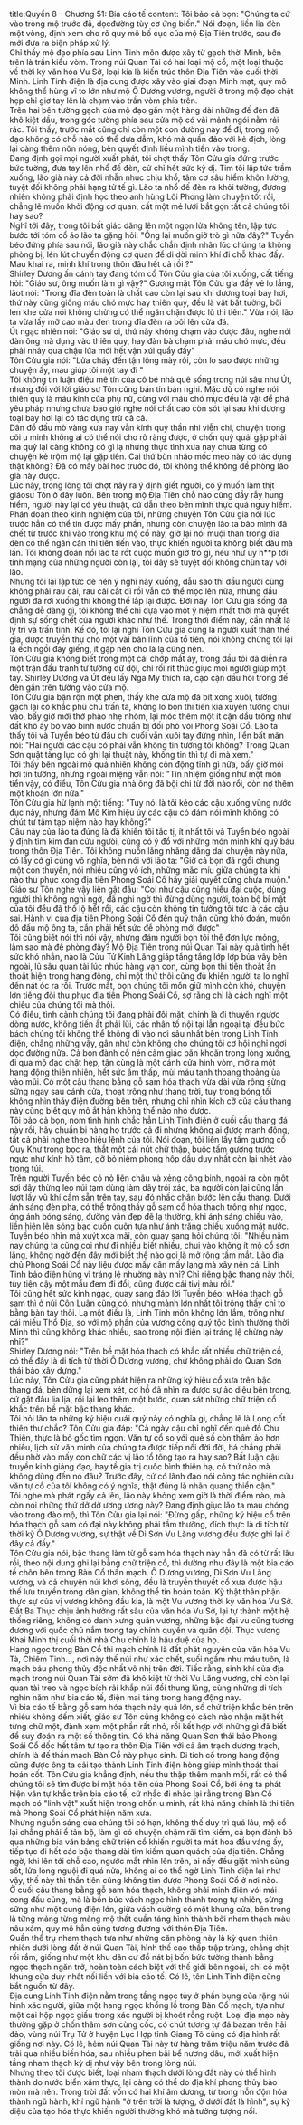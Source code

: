 title:Quyển 8 - Chương 51: Bia cáo tế
content:
Tôi bảo cả bọn: "Chúng ta cứ vào trong mộ trước đã, dọcđường tùy cơ ứng biến." Nói đoạn, liền lia đèn một vòng, định xem cho rõ quy mô bố cục của mộ Địa Tiên trước, sau đó mới đưa ra biện pháp xử lý.<br>Chỉ thấy mộ đạo phía sau Linh Tinh môn được xây từ gạch thời Minh, bên trên là trần kiểu vòm. Trong núi Quan Tài có hai loại mộ cổ, một loại thuộc về thời kỳ văn hóa Vu Sở, loại kia là kiến trúc thôn Địa Tiên vào cuối thời Minh. Linh Tinh điện là địa cung được xây vào giai đoạn Minh mạt, quy mô không thể hùng vĩ to lớn như mộ Ô Dương vương, người ở trong mộ đạo chật hẹp chỉ giơ tay lên là chạm vào trần vòm phía trên.<br>Trên hai bên tường gạch của mộ đạo gắn một hàng dài những đế đèn đã khô kiệt dầu, trong góc tường phía sau cửa mộ có vài mảnh ngói nằm rải rác. Tôi thấy, trước mắt cũng chỉ còn một con đường này để đi, trong mộ đạo không có chỗ nào có thể dựa dẫm, khó mà quần đảo với kẻ địch, lòng lại càng thêm nôn nóng, bèn quyết định liều mình tiến vào trong.<br>Đang định gọi mọi người xuất phát, tôi chợt thấy Tôn Cửu gia đứng trước bức tường, đưa tay lên nhổ đế đèn, cử chỉ hết sức kỳ dị. Tim tôi lập tức trầm xuống, lão già này cả đời nhẫn nhục chịu khổ, tâm cơ sâu hiểm khôn lường, tuyệt đối không phải hạng tử tế gì. Lão ta nhổ đế đèn ra khỏi tường, đương nhiên không phải định học theo anh hùng Lôi Phong làm chuyện tốt rồi, chẳng lẽ muốn khởi động cơ quan, cất một mẻ lưới bắt gọn tất cả chúng tôi hay sao?<br>Nghĩ tới đây, trong tôi bất giác dâng lên một ngọn lửa không tên, lập tức bước tới tóm cổ áo lão ta gặng hỏi: "Ông lại muốn giở trò gì nữa đây?" Tuyền béo đứng phía sau nói, lão già này chắc chắn định nhân lúc chúng ta không phòng bị, lén lút chuyển động cơ quan để di dời minh khí đi chỗ khác đấy. Mau khai ra, minh khí trong thôn đâu hết cả rồi ?"<br>Shirley Dương ấn cánh tay đang tóm cổ Tôn Cửu gia của tôi xuống, cất tiếng hỏi: "Giáo sư, ông muốn làm gì vậy?" Gương mặt Tôn Cửu gia đầy vẻ lo lắng, lãot nói: "Trong đĩa đèn toàn là chất cao còn lại sau khi dương toại bay hơi, thứ này cũng giống máu chó mực hay thiên quy, đều là vật bất tường, bôi len khe cửa nói không chừng có thể ngăn chặn được lũ thi tiên." Vừa nói, lão ta vừa lấy mỡ cao màu đen trong đĩa đèn ra bôi lên cửa đá.<br>Út ngạc nhiên nói: "Giáo sư ơi, thứ này không chạm vào được đâu, nghe nói đàn ông mà dụng vào thiên quy, hay đàn bà chạm phải máu chó mực, đều phải nhảy qua chậu lửa mới hết vận xúi quẩy đấy"<br>Tôn Cửu gia nói: "Lửa cháy đến tận lông mày rồi, còn lo sao được những chuyện ấy, mau giúp tôi một tay đi "<br>Tôi không tin luận điệu mê tín của cô bé nhà quê sống trong núi sâu như Út, nhưng đối với lời giáo sư Tôn cũng bán tín bán nghi. Mặc dù có nghe nói thiên quy là máu kinh của phụ nữ, cùng với máu chó mực đều là vật để phá yêu pháp nhưng chưa bao giờ nghe nói chất cao còn sót lại sau khi dương toại bay hơi lại có tác dụng trừ cả cả.<br>Dân đổ đấu mò vàng xưa nay vẫn kính quỷ thần nhi viễn chi, chuyện trong cõi u minh không ai có thể nói cho rõ ràng được, ở chốn quỷ quái gặp phải ma quỷ lại càng không có gì lạ nhưng thực tình xưa nay chưa từng có chuyện kẻ trộm mộ lại gặp tiên. Cái thứ bùn nhão mốc meo này có tác dụng thật không? Đã có mấy bài học trước đó, tôi không thể không đề phòng lão già này được.<br>Lúc này, trong lòng tôi chợt nảy ra ý định giết người, có ý muốn làm thịt giáosư Tôn ở đây luôn. Bên trong mộ Địa Tiên chỗ nào củng đầy rẫy hung hiểm, người này lại có yêu thuật, cứ dẫn theo bên mình thực quá nguy hiểm. Phán đoán theo kinh nghiệm của tôi, những chuyện Tôn Cửu gia nói lúc trước hẳn có thể tin được mấy phần, nhưng còn chuyện lão ta bảo mình đã chết từ trước khi vào trong khu mộ cổ này, giờ lại nói muội than trong đĩa đèn có thể ngăn cản thi tiên tiến vào, thực khiến người ta không biết đâu mà lần. Tôi không đoán nổi lão ta rốt cuộc muốn giở trò gì, nếu như uy h**p tới tính mạng của những người còn lại, tôi đây sẽ tuyệt đối không chùn tay với lão.<br>Nhưng tôi lại lập tức đè nén ý nghĩ này xuống, dẫu sao thì đầu người cũng không phải rau cải, rau cải cắt đi rồi vẫn có thể mọc lên nữa, nhưng đầu người đã rơi xuống thì không thể lắp lại được. Đời này Tôn Cửu gia sống đã chẳng dễ dàng gì, tôi không thể chỉ dựa vào một ý niệm nhất thời mà quyết định sự sống chết của người khác như thế. Trong thời điểm này, cần nhất là lý trí và trấn tĩnh. Kế đó, tôi lại nghĩ Tôn Cửu gia cũng là người xuất thân thế gia, được truyền thụ cho một vài bản lĩnh của tổ tiên, nói không chừng tôi lại là ếch ngồi đáy giếng, ít gặp nên cho là lạ cũng nên.<br>Tôn Cửu gia không biết trong một cái chớp mắt áy, trong đầu tôi đã diễn ra một trận đấu tranh tư tưởng dữ dội, chỉ rối rít thúc giục mọi người giúp một tay. Shirley Dương và Út đều lấy Nga My thích ra, cạo cặn dầu hôi trong đế đèn gắn trên tường vào cửa mộ.<br>Tôn Cửu gia bận rộn một phen, thấy khe cửa mộ đã bít xong xuôi, tường gạch lại có khắc phù chú trấn tà, không lo bọn thi tiên kia xuyên tường chui vào, bấy giờ mới thở phào nhẹ nhòm, lại móc thêm một ít cặn dầu trông như đất khô ấy bỏ vào binh nước chuẩn bị đối phó vói Phong Soái Cổ. Lão ta thấy tôi và Tuyền béo từ đầu chí cuối vẫn xuôi tay đứng nhìn, liền bất mãn nói: "Hai người các cậu có phải vẫn không tin tưởng tôi không? Trong Quan Sơn quật tàng lục có ghi lại thuật này, không tin thì tự đi mà xem."<br>Tôi thấy bên ngoài mộ quả nhiên không còn động tĩnh gì nữa, bấy giờ mói hơi tin tưởng, nhưng ngoài miệng vẫn nói: "Tín nhiệm giống như một món tiền vậy, có điều, Tôn Cửu gia nhà ông đã bội chi từ đời nào rồi, còn nợ thêm một khoản lớn nữa."<br>Tôn Cửu gia hừ lạnh một tiếng: "Tuy nói là tôi kéo các cậu xuống vũng nước đục này, nhưng đám Mô Kim hiệu úy các cậu có dám nói mình không có chút tư tâm tạp niệm nào hay không?"<br>Câu này của lão ta đúng là đã khiến tôi tắc tị, ít nhất tôi và Tuyền béo ngoài ý định tìm kim đan cứu ngưòi, cũng có ý đồ với những món minh khí quý báu trong thôn Địa Tiên. Tôi không muốn lẳng nhằng dằng dai chuyện này nữa, có lấy cớ gì cúng vô nghĩa, bèn nói với lão ta: "Giờ cả bọn đã ngồi chung một con thuyền, nói nhiều cũng vô ích, những mắc míu giữa chúng ta khi nào thu phục xong địa tiên Phong Soái Cổ hãy giải quyết cũng chưa muộn." Giáo sư Tôn nghe vậy liền gật đầu: "Coi như cậu cũng hiểu đại cuộc, dùng người thì không nghi ngờ, đã nghi ngờ thì đừng dùng người, toàn bộ bí mật của tôi đều đã thổ lộ hết rồi, các cậu còn không tin tưởng tôi tức là các cậu sai. Hành vi của địa tiên Phong Soái Cổ đến quỷ thần cũng khó đoán, muốn đổ đấu mộ ông ta, cần phải hết sức đề phòng mới được"<br>Tôi cũng biết nói thì nói vậy, nhưng đám người bọn tôi thế đơn lực mỏng, làm sao mà đề phòng đây? Mộ Địa Tiên trong núi Quan Tài này quả tình hết sức khó nhằn, nào là Cửu Tử Kinh Lăng giáp tầng tầng lớp lớp bủa vây bên ngoài, lũ sâu quan tài lúc nhúc hàng vạn con, cùng bọn thi tiên thoắt ẩn thoắt hiện trong hang động, chỉ một thứ thôi cũng đủ khiến người ta lo nghĩ đến nát óc ra rồi. Trước mắt, bọn chúng tôi mốn giữ mình còn khó, chuyện lớn tiếng đòi thu phục địa tiên Phong Soái Cổ, sợ rằng chỉ là cách nghĩ một chiều của chúng tôi mà thôi.<br>Có điều, tình cảnh chúng tôi đang phải đối mặt, chính là đi thuyền ngược dòng nước, không tiến ắt phải lùi, các nhân tố nội tại lẫn ngoại tại đều bức bách chúng tôi không thể không đi vào nơi sâu nhất bên trong Linh Tinh điện, chẳng những vậy, gần như còn không cho chúng tôi cơ hội nghỉ ngơi dọc đường nữa. Cả bọn đành cổ nén cảm giác băn khoăn trong lòng xuống, đi qua mộ đạo chật hẹp, tận cùng là một cánh cửa hình vòm, mở ra một hang động thiên nhiên, hết sức ấm thấp, mùi máu tanh thoang thoảng ùa vào mũi. Có một cầu thang bằng gỗ sam hóa thạch vừa dài vừa rộng sừng sững ngay sau cánh cửa, thoạt trông như thang trời, tuy trong bóng tối không nhìn tháy điện đường bên trên, nhưng chỉ nhìn kích cỡ của cầu thang này cũng biết quy mô ắt hẳn không thể nào nhỏ được.<br>Tôi bảo cả bọn, nom tình hình chắc hẳn Linh Tinh điện ở cuối cầu thang đá này rồi, hãy chuẩn bị hàng họ trước cả đi nhưng không ai được manh động, tất cả phải nghe theo hiệu lệnh của tôi. Nói đoạn, tôi liền lấy tấm gương cổ Quy Khư trong bọc ra, thắt một cái nút chữ thập, buộc tấm gương trước ngực như kính hộ tâm, gỡ bỏ niêm phong hộp dầu duy nhất còn lại nhét vào trong túi.<br>Trên người Tuyền béo có nỏ liên châu và xẻng công binh, ngoài ra còn một sợi dây thừng leo núi tạm dùng làm dây trói xác, ba người còn lại cũng lần lượt lấy vũ khí cầm sẵn trên tay, sau đó nhấc chân bước lên cầu thang. Dưới ánh sáng đèn pha, có thể trông thấy gỗ sam cổ hóa thạch trông như ngọc, óng ánh bóng sáng, đường vân đẹp đẽ lạ thường, khi ánh sáng chiếu vào, liền hiện lên sóng bạc cuồn cuộn tựa như ánh trăng chiếu xuống mặt nước.<br>Tuyền béo nhìn mà xuýt xoa mãi, còn quay sang hỏi chúng tôi: "Nhiều năm nay chúng ta cũng coi như đi nhiều biết nhiều, chui vào không ít mộ cổ sơn lăng, không ngờ đến đây mới biết thế nào gọi là mở rộng tầm mắt. Lão địa chủ Phong Soái Cổ này liệu được mấy cân mấy lạng mà xây nên cái Linh Tinh bảo điện hùng vĩ tráng lệ nhường này nhỉ? Chỉ riêng bậc thang này thôi, tùy tiện cậy một mẩu đem đi đổi, cũng được cái tivi màu rồi."<br>Tôi cũng hết sức kinh ngạc, quay sang đáp lời Tuyền béo: wHóa thạch gỗ sam thì ở núi Côn Luân cũng có, nhưng mảnh lớn nhất tôi trông thấy chỉ to bằng bàn tay thôi. Lạ một điều là, Linh Tinh môn không lớn lắm, trông như cái miếu Thổ Địa, so với mộ phần của vương công quý tộc bình thường thời Minh thì cũng không khác nhiều, sao trong nội điện lại tráng lệ chừng này nhỉ?"<br>Shirley Dương nói: "Trên bề mặt hóa thạch có khắc rất nhiều chữ triện cổ, có thể đây là di tích từ thời Ô Dương vương, chứ không phải do Quan Sơn thái bảo xây dựng."<br>Lúc này, Tôn Cửu gia cũng phát hiện ra những ký hiệu cổ xưa trên bậc thang đá, bèn dừng lại xem xét, cơ hồ đã nhìn ra được sự ảo diệu bên trong, cứ gật đầu lia lịa, rồi lại leo thêm một bước, quan sát những chữ triện cổ khắc trên bề mặt bậc thang khác.<br>Tôi hỏi lão ta những ký hiệu quái quỷ này có nghĩa gì, chẳng lẽ là Long cốt thiên thư chắc? Tôn Cửu gia đáp: "Cả ngày cậu chỉ nghĩ đến quẻ đồ Chu Thiên, thực là bỏ gốc tìm ngọn. Văn tự cổ so với quẻ số còn thâm ảo hơn nhiều, lịch sử văn minh của chúng ta được tiếp nối đời đời, há chẳng phải đều nhờ vào mấy con chữ các vị lão tổ tông tạo ra hay sao? Bất luận cậu truyền kinh giảng đạo, hay tề gia trị quốc bình thiên hạ, có thứ nào mà không dùng đến nó đâu? Trước đây, cứ có lãnh đạo nói công tác nghiên cứu văn tự cổ của tôi không có ý nghĩa, thật đúng là nhãn quang thiển cận."<br>Tôi nghe mà phát ngấy cả lên, lão này khỏng xem giờ là thời điểm nào, mà còn nói những thứ dở dở ương ương này? Đang định giục lão ta mau chóng vào trong đào mộ, thì Tôn Cửu gia lại nói: "Đừng gấp, những ký hiệu cổ trên hóa thạch gỗ sam có đại này không phải tầm thường, đích thực là di tích từ thời kỳ Ô Dương vương, sự thật về Di Sơn Vu Lăng vương đều được ghi lại ở đây cả đấy."<br>Tôn Cửu gia nói, bậc thang làm từ gỗ sam hóa thạch này hẳn đã có từ rất lâu rồi, theo nội dung ghi lại bằng chữ triện cổ, thì dường như đây là một bia cáo tế chôn bên trong Bàn Cổ thần mạch. Ô Dương vương, Di Sơn Vu Lăng vương, và cả chuyện núi khơi sông, đều là truyền thuyết cổ xưa được hậu thế lưu truyền trong dân gian, không thể tin hoàn toàn. Kỳ thật thân phận thực sự của vị vương không đầu kia, là một Vu vương thời kỳ văn hóa Vu Sở. Đất Ba Thục chịu ảnh hưởng rất sâu của văn hóa Vu Sở, lại tự thành một hệ thống riêng, không có danh xưng quân vương, những bậc đại vu cũng tương đương với quốc chủ nắm trong tay chính quyền và quân đội, Thục vương Khai Minh thị cuối thời nhà Chu chính là hậu duệ của họ.<br>Hang ngọc trong Bàn Cổ thi mạch chính là đất phát nguyên của văn hóa Vu Tà, Chiêm Tinh..., nơi này thế núi như xác chết, suối ngầm như máu tuôn, là mạch báu phong thủy độc nhất vô nhị trên đời. Tiếc rằng, sinh khí của địa mạch trong núi Quan Tài sớm đã khô kiệt từ thời Vu Lăng vương, chỉ còn lại quan tài treo và ngọc bích rải khắp núi đồi thung lũng, cùng những di tích nghìn năm như bia cáo tế, điện mai táng trong hang động này.<br>Vì bia cáo tế bằng gỗ sam hóa thạch này quá lớn, số chứ triện khắc bên trên nhiéu không đếm xiết, giáo sư Tôn cũng không có cách nào nhận mặt hết từng chữ một, đành xem một phần rất nhỏ, rồi kết hợp với những gì đã biết để suy đoán ra một số thông tin. Có khả năng Quan Sơn thái bảo Phong Soái Cổ dốc hết tâm tư tạo ra thôn Địa Tiên với cả âm trạch dương trạch, chính là đế thần mạch Bàn Cổ này phục sinh. Di tích cổ trong hang động cũng được ông ta cải tạo thành Linh Tinh điện hòng giúp mình thoát thai hoán cốt. Tôn Cửu gia khẳng định, nếu thu thập thêm manh mối, rất có thể chúng tôi sẽ tìm được bí mật hóa tiên của Phong Soái Cổ, bởi ông ta phát hiện văn tự khắc trên bia cáo tế, cứ nhắc đi nhắc lại rằng trong Bàn Cổ mạch có "linh vật" xuất hiện trong chốn u minh, rất khả năng chính là thi tiên mà Phong Soái Cổ phát hiện năm xưa.<br>Nhưng nguồn sáng của chúng tôi có hạn, không thế duy trì quá lâu, mộ cổ lại chẳng phải ể tản bộ, làm gì có chuyện chậm rãi tìm kiếm, cả bọn đành bỏ qua những bia văn bảng chữ triện cổ khiến người ta mắt hoa đầu váng ấy, tiếp tục đi hết các bậc thang dài tìm kiếm quan quách của địa tiên. Chẳng ngờ, khi lên tới chỗ cao, ngước mắt nhìn lên trên, ai nấy đều giật mình sửng sốt, lửa lòng nguội đi quá nửa, không ai có thể ngờ Linh Tinh điện lại như vậy, thế này thì thần tiên cũng không tìm được Phong Soái Cổ ở nơi nào.<br>Ở cuối cầu thang bằng gỗ sam hóa thạch, không phải minh điện vói mái cong đấu củng, mà là bốn bức vách ngọc hình thành trong tự nhiên, sừng sững như một cung điện lớn, giữa vách cường có một khung cửa, bên trong là từng mảng từng mảng mộ thất quần táng hình thành bởi nham thạch màu nâu xám, quy mô hẳn cũng tương đương với thôn Địa Tiên.<br>Quần thể trụ nham thạch tựa như những căn phòng này là kỳ quan thiên nhiên dưới lòng đất ở núi Quan Tài, hình thế cao thấp trập trùng, chằng chịt rối rắm, giống như một khu dân cư đổ nát bị bốn bức tường thành bằng ngọc thạch ngăn trở, hoàn toàn cách biệt với thế giới bên ngoài, chỉ có một khung cửa duy nhất nối liền với bia cáo tế. Có lẽ, tên Linh Tinh điện cũng bắt nguồn từ đây.<br>Địa cung Linh Tinh điện nằm trong tầng ngọc tủy ở phần bụng của rặng núi hình xác người, giữa một hang ngọc khổng lồ trong Bàn Cổ mạch, tựa như một cái hộp ngọc giấu trong xác người bị khoét rỗng ruột. Loại địa mạo này thường gặp ở chốn thâm sơn cùng cốc, có chút tương tự đá bazan trên hải đảo, vùng núi Trụ Tử ở huyện Lục Hợp tỉnh Giang Tô cũng có địa hình rất giống nơi này. Có lẽ, hẻm núi Quan Tài này từ hàng trăm triệu năm trước đã trải qua nhiều biến hóa, sau nhiều phen bãi bể nương dâu, mới xuất hiện tầng nham thạch kỳ dị như vậy bên trong lòng núi.<br>Nhưng theo tôi được biết, loại nham thạch dưới lòng đất này có thể hình thành do nước biển xâm thực, lại càng có thể do địa khí phong thủy bào mòn mà nên. Trong tròi đất vốn có hai khí âm dương, từ trong hỗn độn hóa thành ngũ hành, khí ngũ hành "ở trên trời là tượng, ở dưới đất là hình", sự kỳ diệu của tạo hóa thực khiến người thường khó mà tưởng tượng nổi.
